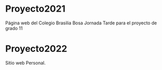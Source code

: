 # Proyecto2021
Página web del Colegio Brasilia Bosa Jornada Tarde para el proyecto de grado 11
# Proyecto2022
Sitio web Personal.
